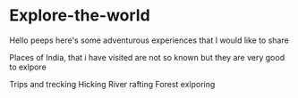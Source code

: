 # Explore-the-world
Hello peeps here's some adventurous experiences that I would like to share

Places of India, that i have visited are not so known but they are very good to exlpore

Trips and trecking
Hicking
River rafting
Forest exlporing

